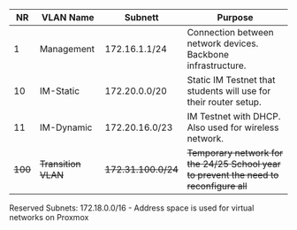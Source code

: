
| NR  | VLAN Name       | Subnett         | Purpose                                                                            |
| --- | --------------- | --------------- | ---------------------------------------------------------------------------------- |
| 1   | Management      | 172.16.1.1/24   | Connection between network devices. Backbone infrastructure.                       |
| 10  | IM-Static       | 172.20.0.0/20   | Static IM Testnet that students will use for their router setup.                   |
| 11  | IM-Dynamic      | 172.20.16.0/23  | IM Testnet with DHCP. Also used for wireless network.                              |
| ~~100~~ | ~~Transition VLAN~~ | ~~172.31.100.0/24~~ | ~~Temporary network for the 24/25 School year to prevent the need to reconfigure all~~ |
Reserved Subnets:
172.18.0.0/16 - Address space is used for virtual networks on Proxmox